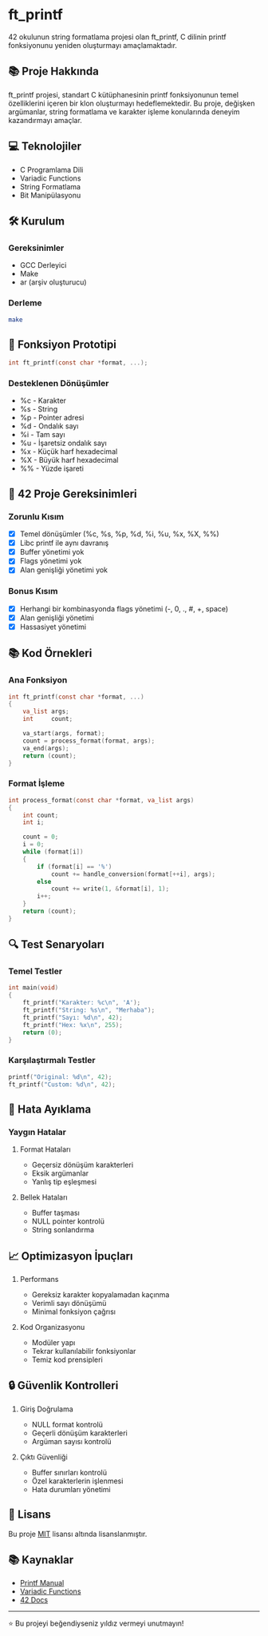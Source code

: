 # ft_printf

42 okulunun string formatlama projesi olan ft_printf, C dilinin printf fonksiyonunu yeniden oluşturmayı amaçlamaktadır.

## 📚 Proje Hakkında

ft_printf projesi, standart C kütüphanesinin printf fonksiyonunun temel özelliklerini içeren bir klon oluşturmayı hedeflemektedir. Bu proje, değişken argümanlar, string formatlama ve karakter işleme konularında deneyim kazandırmayı amaçlar.

## 💻 Teknolojiler

- C Programlama Dili
- Variadic Functions
- String Formatlama
- Bit Manipülasyonu

## 🛠️ Kurulum

### Gereksinimler
- GCC Derleyici
- Make
- ar (arşiv oluşturucu)

### Derleme
```bash
make
```

## 📝 Fonksiyon Prototipi

```c
int ft_printf(const char *format, ...);
```

### Desteklenen Dönüşümler
- %c - Karakter
- %s - String
- %p - Pointer adresi
- %d - Ondalık sayı
- %i - Tam sayı
- %u - İşaretsiz ondalık sayı
- %x - Küçük harf hexadecimal
- %X - Büyük harf hexadecimal
- %% - Yüzde işareti

## 🎯 42 Proje Gereksinimleri

### Zorunlu Kısım
- [x] Temel dönüşümler (%c, %s, %p, %d, %i, %u, %x, %X, %%)
- [x] Libc printf ile aynı davranış
- [x] Buffer yönetimi yok
- [x] Flags yönetimi yok
- [x] Alan genişliği yönetimi yok

### Bonus Kısım
- [x] Herhangi bir kombinasyonda flags yönetimi (-, 0, ., #, +, space)
- [x] Alan genişliği yönetimi
- [x] Hassasiyet yönetimi

## 📚 Kod Örnekleri

### Ana Fonksiyon
```c
int ft_printf(const char *format, ...)
{
    va_list args;
    int     count;

    va_start(args, format);
    count = process_format(format, args);
    va_end(args);
    return (count);
}
```

### Format İşleme
```c
int process_format(const char *format, va_list args)
{
    int count;
    int i;

    count = 0;
    i = 0;
    while (format[i])
    {
        if (format[i] == '%')
            count += handle_conversion(format[++i], args);
        else
            count += write(1, &format[i], 1);
        i++;
    }
    return (count);
}
```

## 🔍 Test Senaryoları

### Temel Testler
```c
int main(void)
{
    ft_printf("Karakter: %c\n", 'A');
    ft_printf("String: %s\n", "Merhaba");
    ft_printf("Sayı: %d\n", 42);
    ft_printf("Hex: %x\n", 255);
    return (0);
}
```

### Karşılaştırmalı Testler
```c
printf("Original: %d\n", 42);
ft_printf("Custom: %d\n", 42);
```

## 🐛 Hata Ayıklama

### Yaygın Hatalar
1. Format Hataları
   - Geçersiz dönüşüm karakterleri
   - Eksik argümanlar
   - Yanlış tip eşleşmesi

2. Bellek Hataları
   - Buffer taşması
   - NULL pointer kontrolü
   - String sonlandırma

## 📈 Optimizasyon İpuçları

1. Performans
   - Gereksiz karakter kopyalamadan kaçınma
   - Verimli sayı dönüşümü
   - Minimal fonksiyon çağrısı

2. Kod Organizasyonu
   - Modüler yapı
   - Tekrar kullanılabilir fonksiyonlar
   - Temiz kod prensipleri

## 🔒 Güvenlik Kontrolleri

1. Giriş Doğrulama
   - NULL format kontrolü
   - Geçerli dönüşüm karakterleri
   - Argüman sayısı kontrolü

2. Çıktı Güvenliği
   - Buffer sınırları kontrolü
   - Özel karakterlerin işlenmesi
   - Hata durumları yönetimi

## 📝 Lisans

Bu proje [MIT](LICENSE) lisansı altında lisanslanmıştır.

## 📚 Kaynaklar

- [Printf Manual](https://man7.org/linux/man-pages/man3/printf.3.html)
- [Variadic Functions](https://en.cppreference.com/w/c/variadic)
- [42 Docs](https://harm-smits.github.io/42docs/)

---

⭐️ Bu projeyi beğendiyseniz yıldız vermeyi unutmayın!
